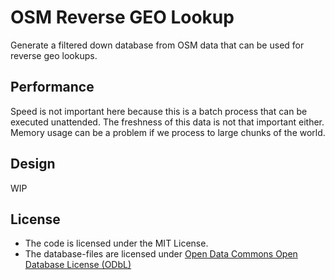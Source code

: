 # OSM Reverse GEO Lookup

Generate a filtered down database from OSM data that can be used for reverse geo lookups.

## Performance

Speed is not important here because this is a batch process that can be executed unattended. The freshness of this data is not that important either. Memory usage can be a problem if we process to large chunks of the world.

## Design

WIP

## License

* The code is licensed under the MIT License.
* The database-files are licensed under [Open Data Commons Open Database License (ODbL)](https://opendatacommons.org/licenses/odbl/)
